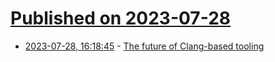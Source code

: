 # [Published on 2023-07-28](index.md)

* [2023-07-28, 16:18:45](https://lobste.rs/s/c8njqk/future_clang_based_tooling) - [The future of Clang-based tooling](https://blog.trailofbits.com/2023/07/28/the-future-of-clang-based-tooling/)
